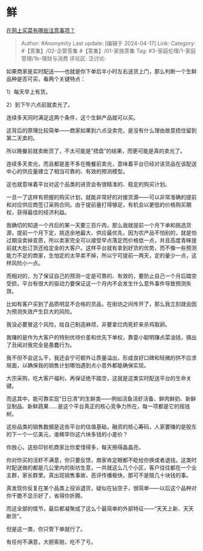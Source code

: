 # 鲜
[在网上买菜有哪些注意事项？](https://www.zhihu.com/question/584958651/answer/3468477843)

> Author: #Anonymity
> Last update: [编辑于 2024-04-17]
> Link:
> Category: #【答集】/02-企管答集 #【答集】/01-家族答集 
> Tag: #3-家庭伦理/1-家庭管理/1b-理财与消费 
> 评论区:
> 泛讨论:

如果商家是实时配送——也就是你下单后半小时左右送货上门，那么判断一个生鲜品种是否可买，看两个关键特点：

1）每天早上有货。

2）到下午六点前就卖光了。

连续多天同时满足这两个条件，这个生鲜产品就可以买。

这背后的原理比较简单——商家如果到六点没卖完，是没有什么理由故意捂住留到第二天卖的。

所以晚餐前就卖断货了，不太可能是“捂盘”的结果，而更可能是真的卖光了。

连续多天卖光，而且都是差不多在晚餐前卖光，意味着平台已经对该货品在该配送中心的供应量建立了相当可靠的、有效的预测模型。

这也就意味着平台对这个品类的进货会有很精准的、稳定的购买计划。

一旦一了这样有把握的购买计划，就能非常好的对接货源——可以非常准确的提前和对应供应商签订采购合同。由于提前量打得够足，有机会以更低的价格购买期权，获得最佳的经济利益。

我确切的知道一个月后的某一天要三百斤肉，那么我就提前一个月下单和挑选货源，提前一个月下定，挑选余地最大、供应最优先，因为农产品不怕别的，就是怕过期没卖掉变质，所以卖家完全可以接受早点落定而价格低一点，并且高度青睐提前就大批订货还给定金的大客户。这样平台就有拿到好货的优势，而不像一些预测能力不足的商家，生怕定的太早卖不掉，所以宁可提前一两天，定的量少一点，这样风险小一点。

而相对的，为了保证自己的预测一定是可靠的、有效的，要防止自己一个月后踏空受损，平台有很大的驱动力要保证这一个月内不会发生什么意外事件导致预测失效。

比如有客户买到了品质明显不合格的货品，在街坊之间传开了，那么我立刻就会因为预测失效产生巨大的风险。

我没必要冒这个风险，给自己制造麻烦，非要拿烂肉死虾来杀鸡取卵。

我赚的是作为大客户的特别优待价差和优先下单权，靠耍小聪明赚点菜油钱，搞出了丑闻对我完全是愚蠢行为。

我不但不会这么干，我还会宁可额外让质量溢出，形成良好口碑和轻微的供不应求局面，以确保我的销售计划哪怕遇到点小意外都能确保实现。

大宗采购，吃大客户福利，再保证绝不踏空，这就是这类实时配送平台的生命关键。

而这其中，能可靠实现“日日清”的生鲜类——例如活鱼活虾活备、鲜肉鲜奶、新鲜豆制品、新鲜蔬果……是这个平台真正的核心竞争力所在，每一项都是它的摇钱树。

这些品类的销售数据是这些平台的估值基础，融资的核心筹码，人家要赚的是股东的下一个一亿美元，谁稀罕你这六块多钱的小差价？

你放心，这些印钞机商家比你爱惜得多，每天擦得晶晶亮，

你对你买的活虾不满意，你只要反馈，商家肯定眼都不眨给你换或者退钱。这类时时配送做的都是几公里内的街坊生意，一共就这么几个小区，客户往往都在一个业主群，家长群里。真出现销售事故，恶评传播极快，那可不是赔几十块钱的事。

真发现你反复在某个品类上投诉退货，疑似在钻空子，很简单——以后这个品种对你干脆不显示好了，省得你折腾。

而这全部的情节，最后都凝聚成了这么个最简单的外部特征——“天天上新、天天断货”。

但是这一类，你只管下单就行了。

有任何不满意，大胆索赔，吃不了亏。